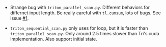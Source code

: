 - Strange bug with ```triton_parallel_scan.py```. Different behaviors for differnet input length.  Be really careful with ```tl.cumsum```, lots of bugs. See issue [#1](https://github.com/openai/triton/issues/3017). 

- ```triton_sequential_scan.py``` only uses for loop, but it is faster than ```triton_parallel_scan.py```. Only around 2.5 times slower than Tri's cuda implementation. Also support initial state.